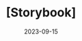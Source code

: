 ---
published: true
title: '[Storybook]'
categories:
  - React
tags:
  - [react, storybook, input, radio]
toc: true
toc_sticky: true
toc_label: '목차'
date: 2023-09-15
last_modified_at: 2023-09-15
---